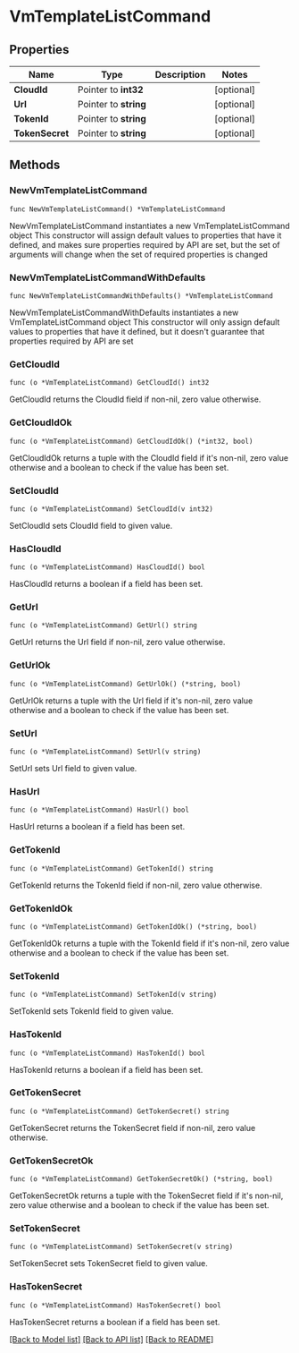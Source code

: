 # VmTemplateListCommand

## Properties

Name | Type | Description | Notes
------------ | ------------- | ------------- | -------------
**CloudId** | Pointer to **int32** |  | [optional] 
**Url** | Pointer to **string** |  | [optional] 
**TokenId** | Pointer to **string** |  | [optional] 
**TokenSecret** | Pointer to **string** |  | [optional] 

## Methods

### NewVmTemplateListCommand

`func NewVmTemplateListCommand() *VmTemplateListCommand`

NewVmTemplateListCommand instantiates a new VmTemplateListCommand object
This constructor will assign default values to properties that have it defined,
and makes sure properties required by API are set, but the set of arguments
will change when the set of required properties is changed

### NewVmTemplateListCommandWithDefaults

`func NewVmTemplateListCommandWithDefaults() *VmTemplateListCommand`

NewVmTemplateListCommandWithDefaults instantiates a new VmTemplateListCommand object
This constructor will only assign default values to properties that have it defined,
but it doesn't guarantee that properties required by API are set

### GetCloudId

`func (o *VmTemplateListCommand) GetCloudId() int32`

GetCloudId returns the CloudId field if non-nil, zero value otherwise.

### GetCloudIdOk

`func (o *VmTemplateListCommand) GetCloudIdOk() (*int32, bool)`

GetCloudIdOk returns a tuple with the CloudId field if it's non-nil, zero value otherwise
and a boolean to check if the value has been set.

### SetCloudId

`func (o *VmTemplateListCommand) SetCloudId(v int32)`

SetCloudId sets CloudId field to given value.

### HasCloudId

`func (o *VmTemplateListCommand) HasCloudId() bool`

HasCloudId returns a boolean if a field has been set.

### GetUrl

`func (o *VmTemplateListCommand) GetUrl() string`

GetUrl returns the Url field if non-nil, zero value otherwise.

### GetUrlOk

`func (o *VmTemplateListCommand) GetUrlOk() (*string, bool)`

GetUrlOk returns a tuple with the Url field if it's non-nil, zero value otherwise
and a boolean to check if the value has been set.

### SetUrl

`func (o *VmTemplateListCommand) SetUrl(v string)`

SetUrl sets Url field to given value.

### HasUrl

`func (o *VmTemplateListCommand) HasUrl() bool`

HasUrl returns a boolean if a field has been set.

### GetTokenId

`func (o *VmTemplateListCommand) GetTokenId() string`

GetTokenId returns the TokenId field if non-nil, zero value otherwise.

### GetTokenIdOk

`func (o *VmTemplateListCommand) GetTokenIdOk() (*string, bool)`

GetTokenIdOk returns a tuple with the TokenId field if it's non-nil, zero value otherwise
and a boolean to check if the value has been set.

### SetTokenId

`func (o *VmTemplateListCommand) SetTokenId(v string)`

SetTokenId sets TokenId field to given value.

### HasTokenId

`func (o *VmTemplateListCommand) HasTokenId() bool`

HasTokenId returns a boolean if a field has been set.

### GetTokenSecret

`func (o *VmTemplateListCommand) GetTokenSecret() string`

GetTokenSecret returns the TokenSecret field if non-nil, zero value otherwise.

### GetTokenSecretOk

`func (o *VmTemplateListCommand) GetTokenSecretOk() (*string, bool)`

GetTokenSecretOk returns a tuple with the TokenSecret field if it's non-nil, zero value otherwise
and a boolean to check if the value has been set.

### SetTokenSecret

`func (o *VmTemplateListCommand) SetTokenSecret(v string)`

SetTokenSecret sets TokenSecret field to given value.

### HasTokenSecret

`func (o *VmTemplateListCommand) HasTokenSecret() bool`

HasTokenSecret returns a boolean if a field has been set.


[[Back to Model list]](../README.md#documentation-for-models) [[Back to API list]](../README.md#documentation-for-api-endpoints) [[Back to README]](../README.md)



